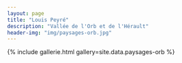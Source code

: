 ```yaml
---
layout: page
title: "Louis Peyré"
description: "Vallée de l'Orb et de l'Hérault"
header-img: "img/paysages-orb.jpg"
---
```


{% include gallerie.html gallery=site.data.paysages-orb %}

